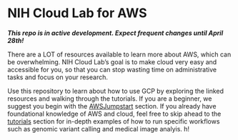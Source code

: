# NIH Cloud Lab for AWS

***This repo is in active development. Expect frequent changes until April 28th!***

There are a LOT of resources available to learn more about AWS, which can be overwhelming. NIH Cloud Lab’s goal is to make cloud very easy and accessible for you, so that you can stop wasting time on administrative tasks and focus on your research. 

Use this repository to learn about how to use GCP by exploring the linked resources and walking through the tutorials. If you are a beginner, we suggest you begin with the [AWSJumpstart](AWSJumpstart) section. If you already have foundational knowledge of AWS and cloud, feel free to skip ahead to the [tutorials](AWSJumpstart/tutorials) section for in-depth examples of how to run specific workflows such as genomic variant calling and medical image analyis.
h! 
